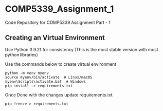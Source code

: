 # COMP5339_Assignment_1
Code Repository for COMP5339 Assignment Part - 1

## Creating an Virtual Environment
Use Python 3.9.21 for consistency (This is the most stable version with most python libraries)

Use the commands below to create virtual environment
```
python -m venv myenv
source myenv/bin/activate  # Linux/macOS
myenv\Scripts\activate.bat  # Windows
pip install -r requirements.txt
```

Once Done with the changes update requirements.txt

```
pip freeze > requirements.txt
```